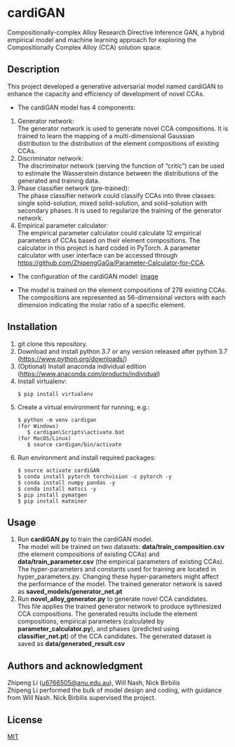 # cardiGAN
Compositionally-complex Alloy Research Directive Inference GAN, a hybrid empirical model and machine learning approach for exploring the Compositionally Complex Alloy (CCA) solution space.

## Description
This project developed a generative adversarial model named cardiGAN to enhance the capacity and efficiency of development of novel CCAs.  

- The cardiGAN model has 4 components:
1. Generator network:  
The generator network is used to generate novel CCA compositions. It is trained to learn the mapping of a multi-dimensional Gaussian distribution to the distribution of the element compositions of existing CCAs.
2. Discriminator network:  
The discriminator network (serving the function of “critic”) can be used to estimate the Wasserstein distance between the distributions of the generated and training data. 
3. Phase classifier network (pre-trained):  
The phase classifier network could classify CCAs into three classes: single solid-solution, mixed solid-solution, and solid-solution with secondary phases. It is used to regularize the training of the generator network. 
4. Empirical parameter calculator:  
The empirical parameter calculator could calculate 12 empirical parameters of CCAs based on their element compositions. The calculator in this project is hard coded in PyTorch. A parameter calculator with user interface can be accessed through https://github.com/ZhipengGaGa/Parameter-Calculator-for-CCA.

- The configuration of the cardiGAN model: [image](http://github.com/ZhipengGaGa/cardiGAN/raw/master/model_configuration.png)

- The model is trained on the element compositions of 278 existing CCAs. The compositions are represented as 56-dimensional vectors with each dimension indicating the molar ratio of a specific element. 

## Installation
1. git clone this repository.
2. Download and install python 3.7 or any version released after python 3.7 (https://www.python.org/downloads/)
3. (Optional) Install anaconda individual edition (https://www.anaconda.com/products/individual)
4. Install virtualenv:
   ```
   $ pip install virtualenv
   ```
5. Create a virtual environment for running, e.g.:
   ```
   $ python -m venv cardigan
   (for Windows)
      $ cardigan\Scripts\activate.bat
   (for MacOS/Linux)
      $ source cardigan/bin/activate
   ```
6. Run environment and install required packages: 
   ```
   $ source activate cardiGAN
   $ conda install pytorch torchvision -c pytorch -y
   $ conda install numpy pandas -y
   $ conda install matsci -y
   $ pip install pymatgen 
   $ pip install matminer
   ```
   
## Usage
1. Run **cardiGAN.py** to train the cardiGAN model.  
The model will be trained on two datasets: **data/train_composition.csv** (the element compositions of existing CCAs) and **data/train_parameter.csv** (the empirical parameters of existing CCAs). The hyper-parameters and constants used for training are located in hyper_parameters.py. Changing these hyper-parameters might affect the performance of the model. The trained generator network is saved as **saved_models/generator_net.pt**
2. Run **novel_alloy_generator.py** to generate novel CCA candidates.  
This file applies the trained generator network to produce sythnesized CCA compositions. The generated results include the element compositions, empirical parameters (calculated by **parameter_calculator.py**), and phases (predicted using **classifier_net.pt**) of the CCA candidates. The generated dataset is saved as **data/generated_result.csv**

## Authors and acknowledgment
Zhipeng Li (u6766505@anu.edu.au), Will Nash, Nick Birbilis  
Zhipeng Li performed the bulk of model design and coding, with guidance from Will Nash. Nick Birbilis supervised the project. 

## License
[MIT](https://choosealicense.com/licenses/mit/)
